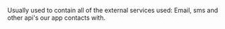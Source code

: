 Usually used to contain all of the external services used: Email, sms and other api's our app contacts with.
